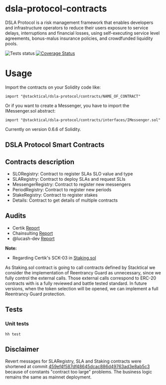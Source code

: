 # dsla-protocol-contracts

DSLA Protocol is a risk management framework that enables developers and infrastructure operators to reduce their users exposure to service delays, interruptions and financial losses, using self-executing service level agreements, bonus-malus insurance policies, and crowdfunded liquidity pools.

![Tests status](https://github.com/Stacktical/stacktical-dsla-contracts/actions/workflows/test_coveralls/badge.svg)
[![Coverage Status](https://coveralls.io/repos/github/Stacktical/stacktical-dsla-contracts/badge.svg)](https://coveralls.io/github/Stacktical/stacktical-dsla-contracts)

# Usage

Import the contracts on your Solidity code like:
```
import "@stacktical/dsla-protocol/contracts/NAME_OF_CONTRACT"
```

Or if you want to create a Messenger, you have to import the IMessenger.sol abstract:
```
import "@stacktical/dsla-protocol/contracts/interfaces/IMessenger.sol"
```

Currently on version 0.6.6 of Solidity.

## DSLA Protocol Smart Contracts
## Contracts description
* SLORegistry: Contract to register SLAs SLO value and type
* SLARegistry: Contract to deploy SLAs and request SLIs
* MessengerRegistry: Contract to register new messengers
* PeriodRegistry: Contract to register new periods
* StakeRegistry: Contract to register stakes
* Details: Contract to get details of multiple contracts

## Audits

* Certik [Report](https://www.certik.org/projects/stacktical)
* Chainsulting [Report](https://github.com/chainsulting/Smart-Contract-Security-Audits/blob/master/Stacktical/02_Smart%20Contract%20Audit_Stacktical_DSLA_Protocol.pdf)
* @lucash-dev [Report](https://storage.googleapis.com/stacktical-public/audits/audit1v2.pdf)

**Note:**

* Regarding Certik's SCK-03 in [Staking.sol](contracts/Staking.sol)

As Staking.sol contract is going to call contracts defined by Stacktical we consider the implementation of Reentrancy Guard as unnecessary, since we fully control the external calls.
Those external calls correspond to ERC-20 contracts with is a fully reviewed and battle tested standard.
In future versions, when the token selection will be opened, we can implement a full Reentrancy Guard protection.

## Tests

### Unit tests

`hh test`

## Disclaimer

Revert messages for SLARegistry, SLA and Staking contracts were shortened at commit [459ef4f587df48645dcac886d49763ad3e8ab5c3](https://github.com/Stacktical/dsla-protocol-contracts/commit/459ef4f587df48645dcac886d49763ad3e8ab5c3) because of constants "contract too large" problems.
The business logic remains the same as mainnet deployment.

